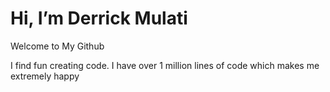 # Hi, I’m Derrick Mulati

  Welcome to My Github


  I find fun creating code. I have over 1 million lines of code which makes me extremely happy

